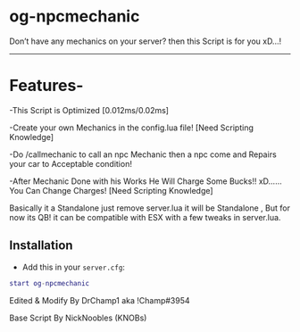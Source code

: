 # og-npcmechanic
Don’t have any mechanics on your server? then this Script is for you xD...!

-------------------------------------------------------------------------------------------------------------------

# Features-
-This Script is Optimized [0.012ms/0.02ms]

-Create your own Mechanics in the config.lua file! [Need Scripting Knowledge]

-Do /callmechanic to call an npc Mechanic then a npc come and Repairs your car to Acceptable condition!

-After Mechanic Done with his Works He Will Charge Some Bucks!! xD...... You Can Change Charges! [Need Scripting Knowledge]


Basically it a Standalone just remove server.lua it will be Standalone , But for now its QB! it can be compatible with ESX with a few tweaks in server.lua. 


## Installation
- Add this in your `server.cfg`:

```lua
start og-npcmechanic
```

Edited & Modify By DrChamp1 aka !Champ#3954

Base Script By NickNoobles (KNOBs)
